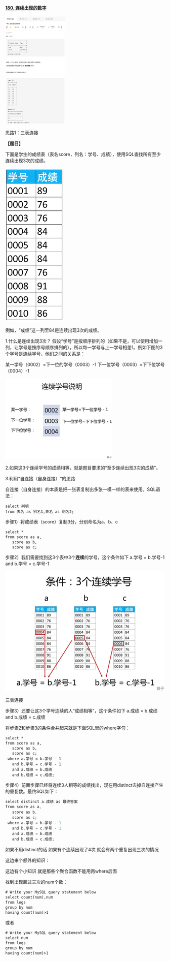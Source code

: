 #### [180. 连续出现的数字](https://leetcode-cn.com/problems/consecutive-numbers/)

<img src="180.连续出现的数字.assets/image-20210323164231417.png" alt="image-20210323164231417" style="zoom:33%;" />

思路1：三表连接

**【题目】**

下面是学生的成绩表（表名score，列名：学号、成绩），使用SQL查找所有至少连续出现3次的成绩。

![1.png](180.连续出现的数字.assets/9a0dc9f43fb25c86cabd1f82e707b4501614451b4380ce429770b1bb14658ec4-1.png)

例如，“成绩”这一列里84是连续出现3次的成绩。

1.什么是连续出现3次？
假设“学号”是按顺序排列的（如果不是，可以使用增加一列，让学号是按序号顺序排列的），所以每一学号与上一学号相差1。例如下图的3个学号是连续学号，他们之间的关系是：

某一学号（0002）=下一位的学号（0003）-1
下一位学号（0003）=下下位学号（0004）-1

<img src="180.连续出现的数字.assets/07dd2a1931b56dd2628cb0a55fef788045d1b882c9160bfd40b9be27a366b54c-a1.jpg" alt="a1.jpg" style="zoom: 33%;" />

2.如果这3个连续学号的成绩相等，就是题目要求的“至少连续出现3次的成绩”。

3.利用“自连接（自身连接）“的思路

自连接（自身连接）的本质是把一张表复制出多张一模一样的表来使用。SQL语法：

```
select 列明 
from 表名 as 别名1,表名 as 别名2;
```

步骤1）将成绩表（score）复制3分，分别命名为a、b、c

```
select *
from score as a,
   score as b,
   score as c;
```

步骤2）我们需要找到这3个表中3个**连续**的学号，这个条件如下
a.学号 = b.学号-1 and b.学号 = c.学号-1

![a2.jpg](180.连续出现的数字.assets/5c706c170ec6a14a60f5a9da81cc0bc16ad8a99a5cb2d566b8499c5ae0ae069b-a2.jpg)



三表连接

步骤3）还要让这3个学号连续的人“成绩相等”，这个条件如下
a.成绩 = b.成绩 and b.成绩 = c.成绩

将步骤2和步骤3的条件合并起来就是下面SQL里的where字句：

```
select *
from score as a,
   score as b,
   score as c;
 where a.学号 = b.学号 - 1
   and b.学号 = c.学号 - 1
   and a.成绩 = b.成绩
   and b.成绩 = c.成绩;
```

步骤4）前面步骤已经将连续3人相等的成绩找出，现在用distinct去掉自连接产生的重复数。最终SQL如下：

```java
select distinct a.成绩 as 最终答案
from score as a,
   score as b,
   score as c;
 where a.学号 = b.学号 - 1
   and b.学号 = c.学号 - 1
   and a.成绩 = b.成绩
   and b.成绩 = c.成绩;
```

如果不用distinct的话 如果有个连续出现了4次 就会有两个重复出现三次的情况



这边来个额外的知识：

这边有个小知识 就是那些个聚合函数不能用再where后面

找到出现超过三次的num个数：

```
# Write your MySQL query statement below
select count(num),num
from logs
group by num
having count(num)>1
```

或者

```
# Write your MySQL query statement below
select num
from logs
group by num
having count(num)>1
```

